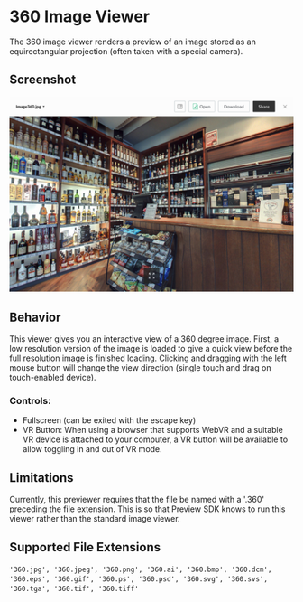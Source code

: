 # 360 Image Viewer

The 360 image viewer renders a preview of an image stored as an equirectangular projection (often taken with a special camera).

## Screenshot

![Screenshot of 360 image viewer](images/image360.png)

## Behavior

This viewer gives you an interactive view of a 360 degree image. First, a low resolution version of the image is loaded to give a quick view before the full resolution image is finished loading. Clicking and dragging with the left mouse button will change the view direction (single touch and drag on touch-enabled device).

### Controls:
* Fullscreen (can be exited with the escape key)
* VR Button: When using a browser that supports WebVR and a suitable VR device is attached to your computer, a VR button will be available to allow toggling in and out of VR mode.

## Limitations

Currently, this previewer requires that the file be named with a '.360' preceding the file extension. This is so that Preview SDK knows to run this viewer rather than the standard image viewer.

## Supported File Extensions

`'360.jpg', '360.jpeg', '360.png', '360.ai', '360.bmp', '360.dcm', '360.eps', '360.gif', '360.ps', '360.psd', '360.svg', '360.svs', '360.tga', '360.tif', '360.tiff'`
